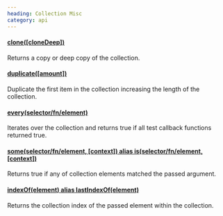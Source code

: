 ```yaml
--- 
heading: Collection Misc
category: api
---
```


#### [clone([cloneDeep])](clone)

Returns a copy or deep copy of the collection.

#### [duplicate([amount])](duplicate)

Duplicate the first item in the collection increasing the length 
of the collection.

#### [every(selector/fn/element)](every)

Iterates over the collection and returns true if all test callback 
functions returned true.

#### [some(selector/fn/element, [context]) alias is(selector/fn/element, [context])](some)

Returns true if any of collection elements matched the passed 
argument.

#### [indexOf(element) alias lastIndexOf(element)](indexOf) 

Returns the collection index of the passed element within the collection.
